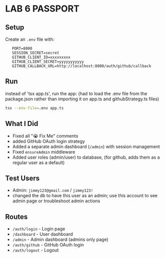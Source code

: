 # LAB 6 PASSPORT

## Setup

Create an `.env` file with:
```
   PORT=8000
   SESSION_SECRET=secret
   GITHUB_CLIENT_ID=xxxxxxxxx
   GITHUB_CLIENT_SECRET=yyyyyyyyyyy
   GITHUB_CALLBACK_URL=http://localhost:8000/auth/github/callback
```

## Run

instead of 'tsx app.ts', run the app: (had to load the .env file from the package.json rather than importing it on app.ts and githubStrategy.ts files)
```bash
tsx --env-file=.env app.ts
```

## What I Did
- Fixed all "😭 Fix Me" comments
- added GitHub OAuth login strategy
- Added a separate admin dashboard (`/admin`) with session management
- Fixed `ensureAdmin` middleware
- Added user roles (admin/user) to database, (for github, adds them as a regular user as a default)

## Test Users
- Admin: `jimmy123@gmail.com` / `jimmy123!`
- changed the db to have this user as an admin; use this account to see admin page or troubleshoot admin actions

## Routes
- `/auth/login` - Login page
- `/dashboard` - User dashboard
- `/admin` - Admin dashboard (admins only page)
- `/auth/github` - GitHub OAuth login
- `/auth/logout` - Logout

